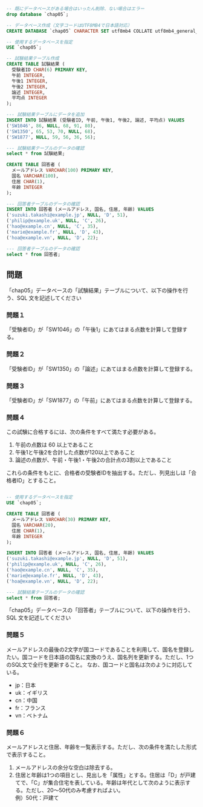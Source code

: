 ```sql
-- 既にデータベースがある場合はいったん削除、ない場合はエラー
drop database `chap05`;

-- データベース作成（文字コードはUTF8MB4で日本語対応）
CREATE DATABASE `chap05` CHARACTER SET utf8mb4 COLLATE utf8mb4_general_ci;

-- 使用するデータベースを指定
USE `chap05`;

-- 試験結果テーブル作成
CREATE TABLE 試験結果 (
  受験者ID CHAR(6) PRIMARY KEY,
  午前 INTEGER,
  午後1 INTEGER,
  午後2 INTEGER,
  論述 INTEGER,
  平均点 INTEGER
);

--- 試験結果テーブルにデータを追加
INSERT INTO 試験結果 (受験者ID, 午前, 午後1, 午後2, 論述, 平均点) VALUES
('SW1046', 86, NULL, 68, 91, 80),
('SW1350', 65, 53, 70, NULL, 68),
('SW1877', NULL, 59, 56, 36, 56);

--- 試験結果テーブルのデータの確認
select * from 試験結果;

CREATE TABLE 回答者 (
  メールアドレス VARCHAR(100) PRIMARY KEY,
  国名 VARCHAR(100),
  住居 CHAR(1),
  年齢 INTEGER
);

--- 回答者テーブルのデータの確認
INSERT INTO 回答者 (メールアドレス, 国名, 住居, 年齢) VALUES
('suzuki.takashi@example.jp', NULL, 'D', 51),
('philip@example.uk', NULL, 'C', 26),
('hao@example.cn', NULL, 'C', 35),
('marie@example.fr', NULL, 'D', 43),
('hoa@example.vn', NULL, 'D', 22);

--- 回答者テーブルのデータの確認
select * from 回答者;

```

## 問題

「chap05」データベースの「試験結果」テーブルについて、以下の操作を行う、SQL 文を記述してください

### 問題１

「受験者ID」が「SW1046」の「午後1」にあてはまる点数を計算して登録する。

### 問題２

「受験者ID」が「SW1350」の「論述」にあてはまる点数を計算して登録する。

### 問題３

「受験者ID」が「SW1877」の「午前」にあてはまる点数を計算して登録する。

### 問題４

この試験に合格するには、次の条件をすべて満たす必要がある。

1. 午前の点数は 60 以上であること
2. 午後1と午後2を合計した点数が120以上であること
3. 論述の点数が、午前・午後1・午後2の合計点の3割以上であること

これらの条件をもとに、合格者の受験者IDを抽出する。ただし、列見出しは「合格者ID」とすること。

```sql

-- 使用するデータベースを指定
USE `chap05`;

CREATE TABLE 回答者 (
  メールアドレス VARCHAR(30) PRIMARY KEY,
  国名 VARCHAR(20),
  住居 CHAR(1),
  年齢 INTEGER
);

INSERT INTO 回答者 (メールアドレス, 国名, 住居, 年齢) VALUES
('suzuki.takashi@example.jp', NULL, 'D', 51),
('philip@example.uk', NULL, 'C', 26),
('hao@example.cn', NULL, 'C', 35),
('marie@example.fr', NULL, 'D', 43),
('hoa@example.vn', NULL, 'D', 22);

--- 試験結果テーブルのデータの確認
select * from 回答者;

```

「chap05」データベースの「回答者」テーブルについて、以下の操作を行う、SQL 文を記述してください

### 問題５

メールアドレスの最後の2文字が国コードであることを利用して、国名を登録したい。国コードを日本語の国名に変換のうえ、国名列を更新する。ただし、1つのSQL文で全行を更新すること。
なお、国コードと国名は次のように対応している。

- jp：日本
- uk：イギリス
- cn：中国
- fr：フランス
- vn：ベトナム

### 問題６

メールアドレスと住居、年齢を一覧表示する。ただし、次の条件を満たした形式で表示すること。
1. メールアドレスの余分な空白は除去する。
2. 住居と年齢は1つの項目とし、見出しを「属性」とする。住居は「D」が戸建てで、「C」が集合住宅を表している。年齢は年代として次のように表示する。ただし、20～50代のみ考慮すればよい。  
例）50代：戸建て